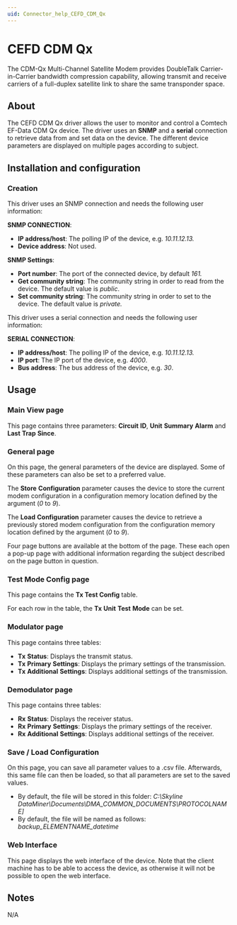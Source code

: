 ```yaml
---
uid: Connector_help_CEFD_CDM_Qx
---
```


# CEFD CDM Qx

The CDM-Qx Multi-Channel Satellite Modem provides DoubleTalk Carrier-in-Carrier bandwidth compression capability, allowing transmit and receive carriers of a full-duplex satellite link to share the same transponder space.

## About

The CEFD CDM Qx driver allows the user to monitor and control a Comtech EF-Data CDM Qx device. The driver uses an **SNMP** and a **serial** connection to retrieve data from and set data on the device. The different device parameters are displayed on multiple pages according to subject.

## Installation and configuration

### Creation

This driver uses an SNMP connection and needs the following user information:

**SNMP CONNECTION**:

- **IP address/host**: The polling IP of the device, e.g. *10.11.12.13.*
- **Device address**: Not used.

**SNMP Settings**:

- **Port number**: The port of the connected device, by default *161.*
- **Get community string**: The community string in order to read from the device. The default value is *public*.
- **Set community string**: The community string in order to set to the device. The default value is *private.*

This driver uses a serial connection and needs the following user information:

**SERIAL CONNECTION**:

- **IP address/host**: The polling IP of the device, e.g. *10.11.12.13.*
- **IP port**: The IP port of the device, e.g. *4000*.
- **Bus address**: The bus address of the device, e.g. *30*.

## Usage

### Main View page

This page contains three parameters: **Circuit** **ID**, **Unit** **Summary** **Alarm** and **Last** **Trap** **Since**.

### General page

On this page, the general parameters of the device are displayed. Some of these parameters can also be set to a preferred value.

The **Store** **Configuration** parameter causes the device to store the current modem configuration in a configuration memory location defined by the argument (*0* to *9*).

The **Load** **Configuration** parameter causes the device to retrieve a previously stored modem configuration from the configuration memory location defined by the argument (*0* to *9*).

Four page buttons are available at the bottom of the page. These each open a pop-up page with additional information regarding the subject described on the page button in question.

### Test Mode Config page

This page contains the **Tx Test Config** table.

For each row in the table, the **Tx** **Unit** **Test** **Mode** can be set.

### Modulator page

This page contains three tables:

- **Tx** **Status**: Displays the transmit status.
- **Tx** **Primary** **Settings**: Displays the primary settings of the transmission.
- **Tx** **Additional** **Settings**: Displays additional settings of the transmission.

### Demodulator page

This page contains three tables:

- **Rx** **Status**: Displays the receiver status.
- **Rx** **Primary** **Settings**: Displays the primary settings of the receiver.
- **Rx** **Additional** **Settings**: Displays additional settings of the receiver.

### Save / Load Configuration

On this page, you can save all parameter values to a .csv file. Afterwards, this same file can then be loaded, so that all parameters are set to the saved values.

- By default, the file will be stored in this folder: *C:\Skyline DataMiner\Documents\DMA_COMMON_DOCUMENTS\\PROTOCOLNAME\]*
- By default, the file will be named as follows: *backup_ELEMENTNAME_datetime*

### Web Interface

This page displays the web interface of the device. Note that the client machine has to be able to access the device, as otherwise it will not be possible to open the web interface.

## Notes

N/A
